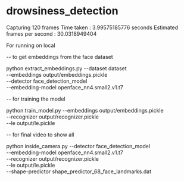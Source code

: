 # drowsiness_detection

Capturing 120 frames
Time taken : 3.99575185776 seconds
Estimated frames per second : 30.0318949404


For running on local 

-- to get embeddings from the face dataset

python extract_embeddings.py --dataset dataset \
	--embeddings output/embeddings.pickle \
	--detector face_detection_model \
	--embedding-model openface_nn4.small2.v1.t7


-- for training the model

python train_model.py --embeddings output/embeddings.pickle \
	--recognizer output/recognizer.pickle \
	--le output/le.pickle


-- for final video to show all


python inside_camera.py --detector face_detection_model \
	--embedding-model openface_nn4.small2.v1.t7 \
	--recognizer output/recognizer.pickle \
	--le output/le.pickle \
	--shape-predictor shape_predictor_68_face_landmarks.dat
